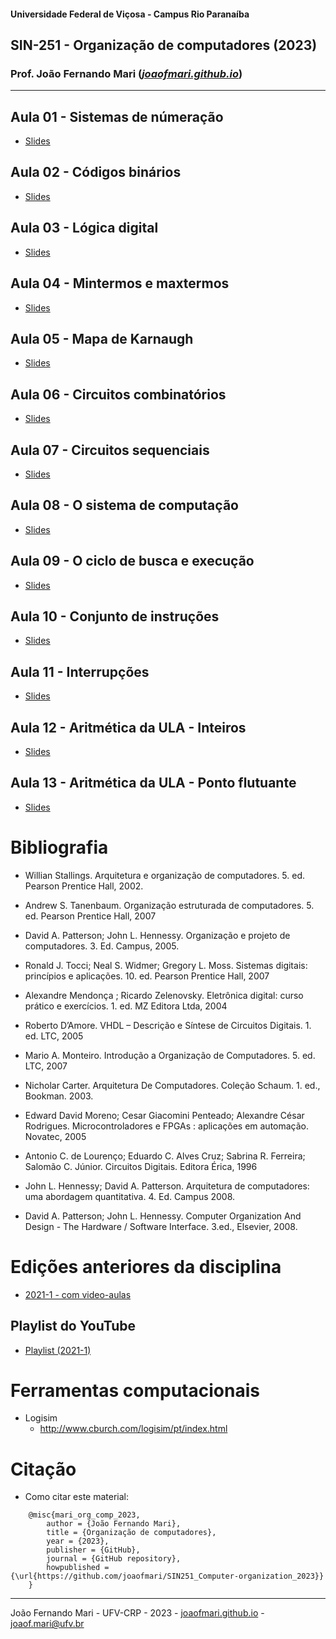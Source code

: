#### Universidade Federal de Viçosa - Campus Rio Paranaíba
## SIN-251 - Organização de computadores (2023)


### Prof. João Fernando Mari ([*joaofmari.github.io*](https://joaofmari.github.io/))
---

## Aula 01 - Sistemas de númeração
* [Slides](/slides/Aula01.SistemasDeNumeracao.(2023-1).pdf)

## Aula 02 - Códigos binários
* [Slides](/slides/Aula02.CodigosBinarios.(2023-1).pdf)

## Aula 03 - Lógica digital
* [Slides](/slides/Aula03.LógicaDigital.(2023-1).pdf)

## Aula 04 - Mintermos e maxtermos
* [Slides](/slides/Aula04.MintermosEMaxtermos.(2023-1).pdf)

## Aula 05 - Mapa de Karnaugh
* [Slides](/slides/Aula05.MapaDeKarnaugh.(2023-1).pdf)

## Aula 06 - Circuitos combinatórios
* [Slides](/slides/Aula06.CircuitosCombinatorios.(2023-1).pdf)

## Aula 07 - Circuitos sequenciais
* [Slides](/slides/Aula07.CircuitosSequenciais.(2023-1).pdf)

## Aula 08 - O sistema de computação
* [Slides](/slides/Aula08.OSistemaDeComputacao.(2023-1).pdf)

## Aula 09 - O ciclo de busca e execução
* [Slides](/slides/Aula09.OCicloDeBuscaEExecucao.(2023-1).pdf)

## Aula 10 - Conjunto de instruções
* [Slides](/slides/Aula10.ConjuntoDeInstrucoes.(2023-1).pdf)

## Aula 11 - Interrupções
* [Slides](/slides/Aula11.Interrupcoes.(2023-1).pdf)

## Aula 12 - Aritmética da ULA - Inteiros
* [Slides](/slides/Aula12.AritméticaULA.(2023-1).pdf)

## Aula 13 - Aritmética da ULA - Ponto flutuante
* [Slides](/slides/Aula13.AritméticaULA.PontoFlutuante.(2023-1).pdf)



# Bibliografia

* Willian Stallings. Arquitetura e organização de computadores. 5. ed. Pearson Prentice Hall, 2002.

* Andrew S. Tanenbaum. Organização estruturada de computadores. 5. ed. Pearson Prentice Hall, 2007

* David A. Patterson; John L. Hennessy. Organização e projeto de computadores. 3. Ed. Campus, 2005.

* Ronald J. Tocci; Neal S. Widmer; Gregory L. Moss. Sistemas digitais: princípios e aplicações. 10. ed. Pearson Prentice Hall, 2007

* Alexandre Mendonça ; Ricardo Zelenovsky. Eletrônica digital: curso prático e exercícios. 1. ed. MZ Editora Ltda, 2004

* Roberto D’Amore. VHDL – Descrição e Síntese de Circuitos Digitais. 1. ed. LTC, 2005

* Mario A. Monteiro. Introdução a Organização de Computadores. 5. ed. LTC, 2007

* Nicholar Carter. Arquitetura De Computadores. Coleção Schaum. 1. ed., Bookman. 2003.

* Edward David Moreno; Cesar Giacomini Penteado; Alexandre César Rodrigues. Microcontroladores e FPGAs : aplicações em automação. Novatec, 2005

* Antonio C. de Lourenço; Eduardo C. Alves Cruz; Sabrina R. Ferreira; Salomão C. Júnior. Circuitos Digitais. Editora Érica, 1996

* John L. Hennessy; David A. Patterson. Arquitetura de computadores: uma abordagem quantitativa. 4. Ed. Campus 2008.

* David A. Patterson; John L. Hennessy. Computer Organization And Design - The Hardware / Software Interface. 3.ed., Elsevier, 2008.


# Edições anteriores da disciplina

* [2021-1 - com video-aulas](https://github.com/joaofmari/SIN251_Organizacao-de-computadores_2021-1)

## Playlist do YouTube

* [Playlist (2021-1)](https://youtube.com/playlist?list=PLEHVJtOR8iA26RBSmXmcJY4shV5wy0QKE)


# Ferramentas computacionais

* Logisim
    * http://www.cburch.com/logisim/pt/index.html


# Citação

* Como citar este material:

```
    @misc{mari_org_comp_2023,
        author = {João Fernando Mari},
        title = {Organização de computadores},
        year = {2023},
        publisher = {GitHub},
        journal = {GitHub repository},
        howpublished = {\url{https://github.com/joaofmari/SIN251_Computer-organization_2023}}
    }
```

---
João Fernando Mari - UFV-CRP - 2023 - [joaofmari.github.io](joaofmari.github.io) - joaof.mari@ufv.br